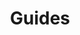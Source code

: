 ---
title: Guides
description: "Consult the following developer guides on common subjects and usage of DataWedge features and APIs."
layout: list-content-items.html
content-items:
  - type: section
    level: 4
    title: Get Started
    text: This guide introduces how to use DataWedge and its features.
    url: /datawedge/8-2/guide/gettingstarted
  - type: section
    level: 4
    title: Usage Notes and Behavior
    text: This guide discusses DataWedge usage notes and behavior.
    url: /datawedge/8-2/guide/programmers-guides/usage-notes  
  - type: section
    level: 4
    title: General Programming Practices
    text: This guide contains various DataWedge Android programming tips and best practices.
    url: /datawedge/8-2/guide/programmers-guides/dw-programming
  - type: section
    level: 4
    title: Developer Articles and Blog Posts
    text: This guide contains multiple DataWedge articles and blog posts related to application development.
    url: /datawedge/8-2/guide/programmers-guides/articles
  - type: section
    level: 4
    title: Content Provider Programmer's Guide
    text: This guide provides information on leveraging DataWedge's content provider to retrieve scanned data from large files.
    url: /datawedge/8-2/guide/programmers-guides/content-provider
  - type: section
    level: 4
    title: Control Access to DataWedge Intent APIs
    text: Learn how to control access to DataWedge Intent APIs to prevent unauthorized use of the APIs.
    url: /datawedge/8-2/guide/programmers-guides/secure-intent-apis
  - type: section
    level: 4
    title: Remote Administration
    text: Learn how to mass deploy DataWedge configurations using DataWedge Manager CSP.
    url: /datawedge/8-2/guide/admin
  - type: section
    level: 4
    title: Licensing
    text: This guide provides information on Mobility DNA (MDNA) Enterprise license required on Zebra Professional-series devices.
    url: /datawedge/8-2/guide/licensing
product: DataWedge
productversion: '8.2'
---